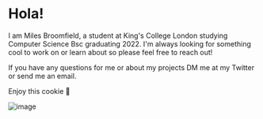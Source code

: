 # Hola!

I am Miles Broomfield, a student at King's College London studying Computer Science Bsc graduating 2022. I'm always looking for something cool to work on or learn about so please feel free to reach out!

If you have any questions for me or about my projects DM me at my Twitter or send me an email.

Enjoy this cookie 🍪

![image](https://user-images.githubusercontent.com/60611339/130151283-3caaf3b3-798b-4f4f-aa8c-b6fe1fdee664.png)


<!--
**milesb123/milesb123** is a ✨ _special_ ✨ repository because its `README.md` (this file) appears on your GitHub profile.

Here are some ideas to get you started:

- 🔭 I’m currently working on ...
- 🌱 I’m currently learning ...
- 👯 I’m looking to collaborate on ...
- 🤔 I’m looking for help with ...
- 💬 Ask me about ...
- 📫 How to reach me: ...
- 😄 Pronouns: ...
- ⚡ Fun fact: ...
-->
